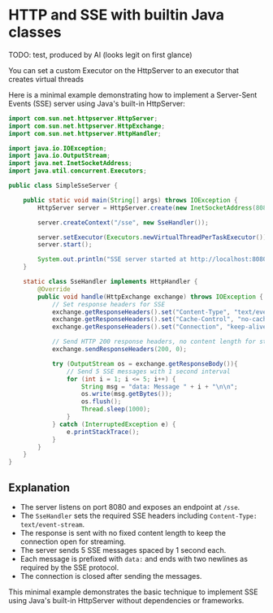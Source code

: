 # HTTP and SSE with builtin Java classes

TODO: test, produced by AI (looks legit on first glance)

You can set a custom Executor on the HttpServer to an executor that creates virtual threads

Here is a minimal example demonstrating how to implement a Server-Sent Events (SSE) server using Java's built-in HttpServer:

```java
import com.sun.net.httpserver.HttpServer;
import com.sun.net.httpserver.HttpExchange;
import com.sun.net.httpserver.HttpHandler;

import java.io.IOException;
import java.io.OutputStream;
import java.net.InetSocketAddress;
import java.util.concurrent.Executors;

public class SimpleSseServer {

    public static void main(String[] args) throws IOException {
        HttpServer server = HttpServer.create(new InetSocketAddress(8080), 0);

        server.createContext("/sse", new SseHandler());

        server.setExecutor(Executors.newVirtualThreadPerTaskExecutor());
        server.start();

        System.out.println("SSE server started at http://localhost:8080/sse");
    }

    static class SseHandler implements HttpHandler {
        @Override
        public void handle(HttpExchange exchange) throws IOException {
            // Set response headers for SSE
            exchange.getResponseHeaders().set("Content-Type", "text/event-stream");
            exchange.getResponseHeaders().set("Cache-Control", "no-cache");
            exchange.getResponseHeaders().set("Connection", "keep-alive");

            // Send HTTP 200 response headers, no content length for streaming
            exchange.sendResponseHeaders(200, 0);

            try (OutputStream os = exchange.getResponseBody()){
                // Send 5 SSE messages with 1 second interval
                for (int i = 1; i <= 5; i++) {
                    String msg = "data: Message " + i + "\n\n";
                    os.write(msg.getBytes());
                    os.flush();
                    Thread.sleep(1000);
                }
            } catch (InterruptedException e) {
                e.printStackTrace();
            }
        }
    }
}
```

## Explanation

- The server listens on port 8080 and exposes an endpoint at `/sse`.
- The `SseHandler` sets the required SSE headers including `Content-Type: text/event-stream`.
- The response is sent with no fixed content length to keep the connection open for streaming.
- The server sends 5 SSE messages spaced by 1 second each.
- Each message is prefixed with `data:` and ends with two newlines as required by the SSE protocol.
- The connection is closed after sending the messages.

This minimal example demonstrates the basic technique to implement SSE using Java's built-in HttpServer without dependencies or frameworks.